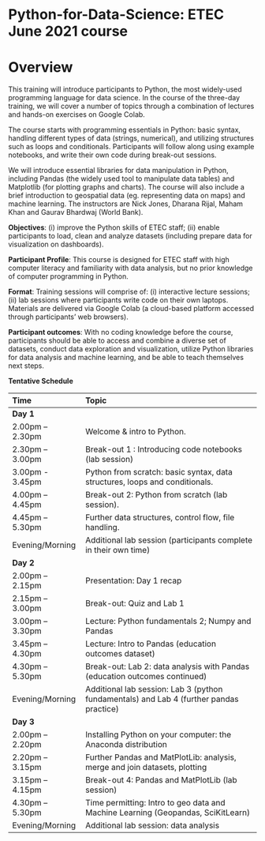 # Python-for-Data-Science: ETEC June 2021 course

# Overview
This training will introduce participants to Python, the most widely-used programming language for data science. In the course of the three-day training, we will cover a number of topics through a combination of lectures and hands-on exercises on Google Colab. 

The course starts with programming essentials in Python: basic syntax, handling different types of data (strings, numerical), and utilizing structures such as loops and conditionals. Participants will follow along using example notebooks, and write their own code during break-out sessions.

We will introduce essential libraries for data manipulation in Python, including Pandas (the widely used tool to manipulate data tables) and Matplotlib (for plotting graphs and charts). The course will also include a brief introduction to geospatial data (eg. representing data on maps) and machine learning. The instructors are Nick Jones, Dharana Rijal, Maham Khan and Gaurav Bhardwaj (World Bank).

__Objectives__: (i) improve the Python skills of ETEC staff; (ii) enable participants to load, clean and analyze datasets (including prepare data for visualization on dashboards).


__Participant Profile__: This course is designed for ETEC staff with high computer literacy and familiarity with data analysis, but no prior knowledge of computer programming in Python.

__Format__: Training sessions will comprise of: (i) interactive lecture sessions; (ii) lab sessions where participants write code on their own laptops. Materials are delivered via Google Colab (a cloud-based platform accessed through participants’ web browsers).

__Participant outcomes__: With no coding knowledge before the course, participants should be able to access and combine a diverse set of datasets, conduct data exploration and visualization, utilize Python libraries for data analysis and machine learning, and be able to teach themselves next steps.

**Tentative Schedule**

|**Time**| **Topic** |
|:---|:----|
|**Day 1**|
|2.00pm – 2.30pm| Welcome & intro to Python. |
|2.30pm – 3.00pm| Break-out 1 : Introducing code notebooks (lab session)| 
|3.00pm - 3.45pm| Python from scratch: basic syntax, data structures, loops and conditionals. |
|4.00pm – 4.45pm| Break-out 2: Python from scratch (lab session).|
|4.45pm – 5.30pm| Further data structures, control flow, file handling. |
|Evening/Morning| Additional lab session (participants complete in their own time) |
|**Day 2**|
|2.00pm – 2.15pm| Presentation: Day 1 recap|
|2.15pm – 3.00pm| Break-out: Quiz and Lab 1|
|3.00pm – 3.30pm| Lecture: Python fundamentals 2; Numpy and Pandas |
|3.45pm – 4.30pm| Lecture: Intro to Pandas (education outcomes dataset)|
|4.30pm – 5.30pm| Break-out: Lab 2: data analysis with Pandas (education outcomes continued) |
|Evening/Morning| Additional lab session: Lab 3 (python fundamentals) and Lab 4 (further pandas practice) |
|**Day 3**|
|2.00pm – 2.20pm| Installing Python on  your computer: the Anaconda distribution |
|2.20pm – 3.15pm| Further Pandas and MatPlotLib: analysis, merge and join datasets, plotting |
|3.15pm – 4.15pm| Break-out 4: Pandas and MatPlotLib (lab session)|
|4.30pm – 5.30pm| Time permitting: Intro to geo data and Machine Learning (Geopandas, SciKitLearn) |
|Evening/Morning| Additional lab session: data analysis |

